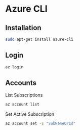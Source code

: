 # Azure CLI

## Installation

```bash
sudo apt-get install azure-cli
```

## Login

```bash
az login
```

## Accounts

List Subscriptions

```bash
az account list
```

Set Active Subscription

```bash
az account set -s "SubNameOrId"
```
